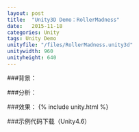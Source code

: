 ```yaml
---
layout: post
title:  "Unity3D Demo：RollerMadness"
date:   2015-11-18
categories: Unity
tags: Unity Demo
unityfile: "/files/RollerMadness.unity3d"
unitywidth: 960
unityheight: 640
---
```



###背景：

###分析：

###效果：
{% include unity.html %}


###示例代码下载（Unity4.6）
[](http://www.u3dgames.cn "")